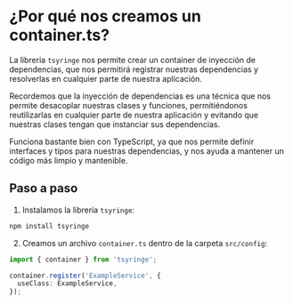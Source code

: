 # ¿Por qué nos creamos un container.ts?

La libreria `tsyringe` nos permite crear un container de inyección de dependencias, que nos permitirá registrar nuestras dependencias y resolverlas en cualquier parte de nuestra aplicación.

Recordemos que la inyección de dependencias es una técnica que nos permite desacoplar nuestras clases y funciones, permitiéndonos reutilizarlas en cualquier parte de nuestra aplicación y evitando que nuestras clases tengan que instanciar sus dependencias.

Funciona bastante bien con TypeScript, ya que nos permite definir interfaces y tipos para nuestras dependencias, y nos ayuda a mantener un código más limpio y mantenible.

## Paso a paso

1. Instalamos la librería `tsyringe`:

```bash
npm install tsyringe
```

2. Creamos un archivo `container.ts` dentro de la carpeta `src/config`:

```typescript
import { container } from 'tsyringe';

container.register('ExampleService', {
  useClass: ExampleService,
});
```
